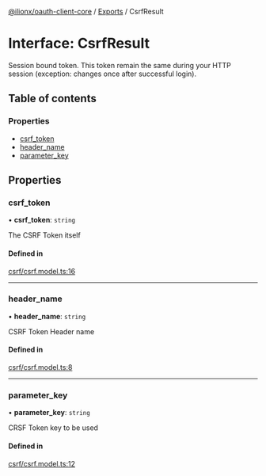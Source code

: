 [@ilionx/oauth-client-core](../README.md) / [Exports](../modules.md) / CsrfResult

# Interface: CsrfResult

Session bound token. This token remain the same during your HTTP session (exception: changes once after successful login).

## Table of contents

### Properties

- [csrf\_token](CsrfResult.md#csrf_token)
- [header\_name](CsrfResult.md#header_name)
- [parameter\_key](CsrfResult.md#parameter_key)

## Properties

### csrf\_token

• **csrf\_token**: `string`

The CSRF Token itself

#### Defined in

[csrf/csrf.model.ts:16](https://github.com/Q24/oauth-client/blob/5af8134/packages/oauth-client-core/src/csrf/csrf.model.ts#L16)

___

### header\_name

• **header\_name**: `string`

CSRF Token Header name

#### Defined in

[csrf/csrf.model.ts:8](https://github.com/Q24/oauth-client/blob/5af8134/packages/oauth-client-core/src/csrf/csrf.model.ts#L8)

___

### parameter\_key

• **parameter\_key**: `string`

CRSF Token key to be used

#### Defined in

[csrf/csrf.model.ts:12](https://github.com/Q24/oauth-client/blob/5af8134/packages/oauth-client-core/src/csrf/csrf.model.ts#L12)
